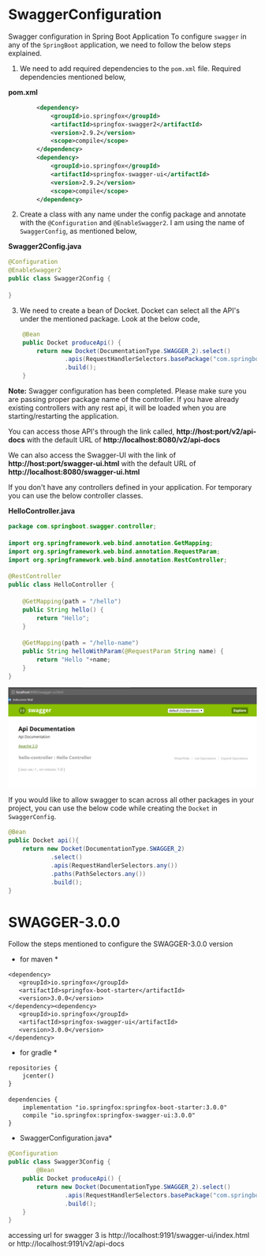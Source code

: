 # SwaggerConfiguration
Swagger configuration in Spring Boot Application
To configure ```swagger``` in any of the ```SpringBoot``` application, we need to follow the below steps explained.
1. We need to add required dependencies to the ```pom.xml``` file. Required dependencies mentioned below,

**pom.xml**
```xml
		<dependency>
			<groupId>io.springfox</groupId>
			<artifactId>springfox-swagger2</artifactId>
			<version>2.9.2</version>
			<scope>compile</scope>
		</dependency>
		<dependency>
			<groupId>io.springfox</groupId>
			<artifactId>springfox-swagger-ui</artifactId>
			<version>2.9.2</version>
			<scope>compile</scope>
		</dependency>
```
2. Create a class with any name under the config package and annotate with the ```@Configuration``` and ```@EnableSwagger2```. I am using the name of ```SwaggerConfig```, as mentioned below,

**Swagger2Config.java**
```java
@Configuration
@EnableSwagger2
public class Swagger2Config {

}
```

3. We need to create a bean of Docket. Docket can select all the API's under the mentioned package. Look at the below code,
```java
	@Bean
	public Docket produceApi() {
		return new Docket(DocumentationType.SWAGGER_2).select()
				.apis(RequestHandlerSelectors.basePackage("com.springboot.swagger.controller"))
				.build();
	}
```
**Note:** Swagger configuration has been completed. Please make sure you are passing proper package name of the controller. If you have already existing controllers with any rest api, it will be loaded when you are starting/restarting the application.

You can access those API's through the link called, <b>http://host:port/v2/api-docs</b> with the default URL of <b>http://localhost:8080/v2/api-docs</b>

We can also access the Swagger-UI with the link of <b>http://host:port/swagger-ui.html</b> with the default URL of <b>http://localhost:8080/swagger-ui.html</b>
	
If you don't have any controllers defined in your application. For temporary you can use the below controller classes.

**HelloController.java**
```java
package com.springboot.swagger.controller;

import org.springframework.web.bind.annotation.GetMapping;
import org.springframework.web.bind.annotation.RequestParam;
import org.springframework.web.bind.annotation.RestController;

@RestController
public class HelloController {

	@GetMapping(path = "/hello")
	public String hello() {
		return "Hello";
	}
	
	@GetMapping(path = "/hello-name")
	public String helloWithParam(@RequestParam String name) {
		return "Hello "+name;
	}
}
```
![Swagger-UI](https://github.com/Nallamachu/SwaggerConfiguration/blob/master/swagger-ui.PNG)

If you would like to allow swagger to scan across all other packages in your project, you can use the below code while creating the ```Docket``` in ```SwaggerConfig```.
```java
@Bean
public Docket api(){
    return new Docket(DocumentationType.SWAGGER_2)
            .select()
            .apis(RequestHandlerSelectors.any())
            .paths(PathSelectors.any())
            .build();
}
```

# SWAGGER-3.0.0
Follow the steps mentioned to configure the SWAGGER-3.0.0 version

* for maven *
```
<dependency>
   <groupId>io.springfox</groupId>
   <artifactId>springfox-boot-starter</artifactId>
   <version>3.0.0</version>
</dependency><dependency>
   <groupId>io.springfox</groupId>
   <artifactId>springfox-swagger-ui</artifactId>
   <version>3.0.0</version>
</dependency>
```

* for gradle *
```
repositories {
    jcenter()
}

dependencies {
    implementation "io.springfox:springfox-boot-starter:3.0.0"
    compile "io.springfox:springfox-swagger-ui:3.0.0"
}
```

* SwaggerConfiguration.java*
```java
@Configuration
public class Swagger3Config {
        @Bean
	public Docket produceApi() {
		return new Docket(DocumentationType.SWAGGER_2).select()
				.apis(RequestHandlerSelectors.basePackage("com.springboot.swagger.controller"))
				.build();
	}
}
```

accessing url for swagger 3 is http://localhost:9191/swagger-ui/index.html or http://localhost:9191/v2/api-docs
